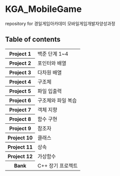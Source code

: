 # KGA_MobileGame
repository for 경일게임아카데미 모바일게임개발자양성과정

## Table of contents
<table>
   <tr>
    <th><strong> Project 1 </strong></th>
    <td> 백준 단계 1~4 </td>
  </tr>
    <tr>
    <th><strong> Project 2 </strong></th>
    <td> 포인터와 배열 </td>
  </tr>
     <tr>
    <th><strong> Project 3 </strong></th>
    <td> 다차원 배열 </td>
  </tr>
  <tr>
    <th><strong> Project 4 </strong></th>
    <td> 구조체 </td>
  </tr>
  <tr>
    <th><strong> Project 5 </strong></th>
    <td> 파일 입출력 </td>
  </tr>
  <tr>
    <th><strong> Project 6 </strong></th>
    <td> 구조체와 파일 복습 </td>
  </tr>
  <tr>
    <th><strong> Project 7 </strong></th>
    <td> 객체 지향 </td>
  </tr>
  <tr>
    <th><strong> Project 8 </strong></th>
    <td> <string.h> 함수 구현 </td>
  </tr>
  <tr>
    <th><strong> Project 9 </strong></th>
    <td> <string.h> 참조자 </td>
  </tr>
  <tr>
    <th><strong> Project 10 </strong></th>
    <td> <string.h> 클래스 </td>
  </tr>
  <tr>
    <th><strong> Project 11 </strong></th>
    <td> <string.h> 상속 </td>
  </tr>
  <tr>
    <th><strong> Project 12 </strong></th>
    <td> <string.h> 가상함수 </td>
  </tr>
  <tr>
    <th><strong> Bank </strong></th>
    <td> <string.h> C++ 장기 프로젝트 </td>
  </tr>
</table>
  
